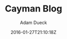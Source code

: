 ---
title: "Cayman Blog"
github: https://github.com/adueck/cayman-blog
demo: https://adueck.github.io/cayman-blog/
author: Adam Dueck

ssg:
  - Jekyll
cms:
  - No Cms
date: 2016-01-27T21:10:18Z
github_branch: master
description: "A Jekyll blog template made for simple, readable snippets of your brain drippings."
stale: true
---